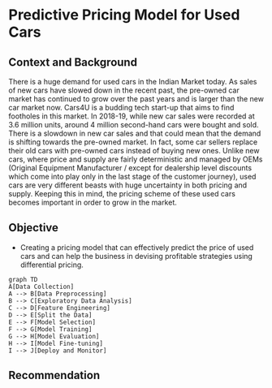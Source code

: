 # Predictive Pricing Model for Used Cars
## Context and Background
There is a huge demand for used cars in the Indian Market today. As sales of new cars have slowed down in the recent past, the pre-owned car market has continued to grow over the past years and is larger than the new car market now.
Cars4U is a budding tech start-up that aims to find footholes in this market. In 2018-19, while new car sales were recorded at 3.6 million units, around 4 million second-hand cars were bought and sold. 
There is a slowdown in new car sales and that could mean that the demand is shifting towards the pre-owned market. In fact, some car sellers replace their old cars with pre-owned cars instead of buying new ones.
Unlike new cars, where price and supply are fairly deterministic and managed by OEMs (Original Equipment Manufacturer / except for dealership level discounts which come into play only in the last stage of the customer journey), 
used cars are very different beasts with huge uncertainty in both pricing and supply. Keeping this in mind, the pricing scheme of these used cars becomes important in order to grow in the market.
## Objective
- Creating  a pricing model that can effectively predict the price of used cars and can help the business in devising profitable strategies using differential pricing.

```mermaid
graph TD
A[Data Collection]
A --> B[Data Preprocessing]
B --> C[Exploratory Data Analysis]
C --> D[Feature Engineering]
D --> E[Split the Data]
E --> F[Model Selection]
F --> G[Model Training]
G --> H[Model Evaluation]
H --> I[Model Fine-tuning]
I --> J[Deploy and Monitor]

```
## Recommendation
